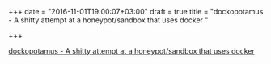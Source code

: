 +++
date = "2016-11-01T19:00:07+03:00"
draft = true
title = "dockopotamus - A shitty attempt at a honeypot/sandbox that uses docker "

+++

<p><a href="https://t.co/vHkskFqzGR">dockopotamus - A shitty attempt at a honeypot/sandbox that uses docker </a></p>

